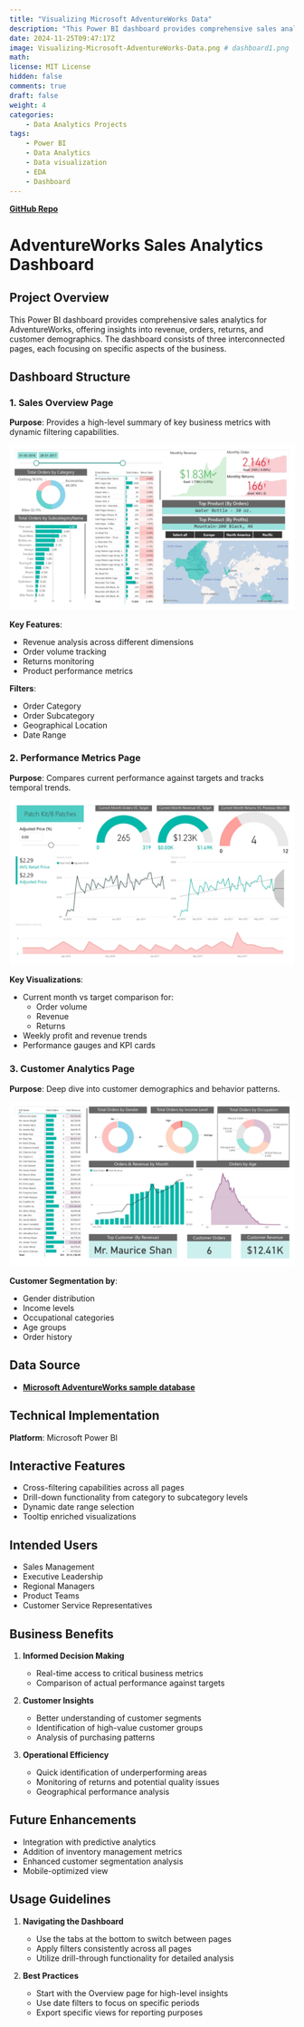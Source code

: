 ```yaml
---
title: "Visualizing Microsoft AdventureWorks Data"
description: "This Power BI dashboard provides comprehensive sales analytics for AdventureWorks, offering insights into revenue, orders, returns, and customer demographics. The dashboard consists of three interconnected pages, each focusing on specific aspects of the business."
date: 2024-11-25T09:47:17Z
image: Visualizing-Microsoft-AdventureWorks-Data.png # dashboard1.png
math: 
license: MIT License
hidden: false
comments: true
draft: false
weight: 4 
categories:
    - Data Analytics Projects
tags:
    - Power BI
    - Data Analytics
    - Data visualization
    - EDA
    - Dashboard
---
```


**[GitHub Repo](https://github.com/U77w41/Power-BI-Dashboards/tree/main/Visualizing-Microsoft-AdventureWorks-Data)**

# AdventureWorks Sales Analytics Dashboard

## Project Overview
This Power BI dashboard provides comprehensive sales analytics for AdventureWorks, offering insights into revenue, orders, returns, and customer demographics. The dashboard consists of three interconnected pages, each focusing on specific aspects of the business.

## Dashboard Structure

### 1. Sales Overview Page
**Purpose**: Provides a high-level summary of key business metrics with dynamic filtering capabilities.

![Page1](AdventureWorks_Dashboard1.jpg)

**Key Features**:
- Revenue analysis across different dimensions
- Order volume tracking
- Returns monitoring
- Product performance metrics

**Filters**:
- Order Category
- Order Subcategory
- Geographical Location
- Date Range

### 2. Performance Metrics Page
**Purpose**: Compares current performance against targets and tracks temporal trends.

![Page2](AdventureWorks_Dashboard2.jpg)

**Key Visualizations**:
- Current month vs target comparison for:
  - Order volume
  - Revenue
  - Returns
- Weekly profit and revenue trends
- Performance gauges and KPI cards

### 3. Customer Analytics Page
**Purpose**: Deep dive into customer demographics and behavior patterns.

![Page3](AdventureWorks_Dashboard3.jpg)

**Customer Segmentation by**:
- Gender distribution
- Income levels
- Occupational categories
- Age groups
- Order history

## Data Source
- **[Microsoft AdventureWorks sample database](https://learn.microsoft.com/en-us/sql/samples/adventureworks-install-configure?view=sql-server-ver16&tabs=ssms)**


## Technical Implementation
**Platform**: Microsoft Power BI

## Interactive Features
- Cross-filtering capabilities across all pages
- Drill-down functionality from category to subcategory levels
- Dynamic date range selection
- Tooltip enriched visualizations

## Intended Users
- Sales Management
- Executive Leadership
- Regional Managers
- Product Teams
- Customer Service Representatives

## Business Benefits
1. **Informed Decision Making**
   - Real-time access to critical business metrics
   - Comparison of actual performance against targets

2. **Customer Insights**
   - Better understanding of customer segments
   - Identification of high-value customer groups
   - Analysis of purchasing patterns

3. **Operational Efficiency**
   - Quick identification of underperforming areas
   - Monitoring of returns and potential quality issues
   - Geographical performance analysis

## Future Enhancements
- Integration with predictive analytics
- Addition of inventory management metrics
- Enhanced customer segmentation analysis
- Mobile-optimized view

## Usage Guidelines
1. **Navigating the Dashboard**
   - Use the tabs at the bottom to switch between pages
   - Apply filters consistently across all pages
   - Utilize drill-through functionality for detailed analysis

2. **Best Practices**
   - Start with the Overview page for high-level insights
   - Use date filters to focus on specific periods
   - Export specific views for reporting purposes